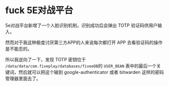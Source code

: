 # fuck 5E对战平台

5e对战平台新增了一个人脸识别机制，识别成功后会弹出 TOTP 验证码供用户输入。

然而对于我这种极度讨厌第三方APP的人来说每次都打开 APP 去看验证码的操作是不能忍的。

所以我逆向了一下，发现 TOTP 密钥位于 `/data/data/com.fiveplay/databases/fiveeDB`的 `USER_BEAN` 表中的最后一个关键词，然后就可以把这个输到 google-authenticator 或者 bitwarden 这样的密码管理器里面去了。
